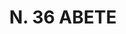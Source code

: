 ---
title: "N. 36 ABETE"
plant-name: "N. 36"
plant-number: "036"
plant-xml: "/assets/xml/plant036.xml"
plant-img1: "/assets/img/plant036_verso.jpg"
plant-img2: "/assets/img/plant036.jpg"
plant-title: "N. 36 ABETE"
plant-taxon-link: "http://www.worldfloraonline.org/taxon/wfo-0000510976"
plant-taxon-link: "[Abies alba Mill.]"
layout: single-xml
---